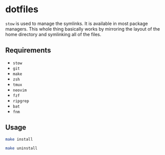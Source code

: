 # dotfiles

`stow` is used to manage the symlinks. It is available in most package managers.
This whole thing basically works by mirroring the layout of the home directory and symlinking all of the files.

## Requirements

- `stow`
- `git`
- `make`
- `zsh`
- `tmux`
- `neovim`
- `fzf`
- `ripgrep`
- `bat`
- `fnm`

## Usage

```sh
make install
```

```sh
make uninstall
```
